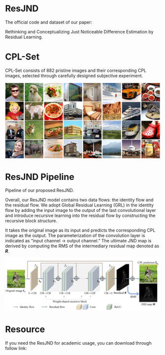 # ResJND
The official code and dataset of our paper:

Rethinking and Conceptualizing Just Noticeable Difference Estimation by Residual Learning.

# CPL-Set

CPL-Set consists of 882 pristine images and their corresponding CPL images, selected through carefully designed subjective experiment.

 ![Image](https://github.com/Knife646/ResJND/blob/main/CPL-set.jpg)
 

# ResJND Pipeline
Pipeline of our proposed ResJND.

Overall, our ResJND model contains two data flows: the identity flow and the residual flow. We adopt Global Residual Learning (GRL) in the identity flow by adding the input image to the output of the last convolutional layer and introduce recursive learning into the residual flow by constructing the recursive block structure.

It takes the original image as its input and predicts the corresponding CPL image as the output. The parameterization of the convolution layer is indicated as ”input channel → output channel.” The ultimate JND map is derived by computing the RMS of the intermediary residual map denoted as ***R***.

 ![Image](https://github.com/Knife646/ResJND/blob/main/ResJND.png)

# Resource
If you need the ResJND for academic usage, you can download through follow link:
